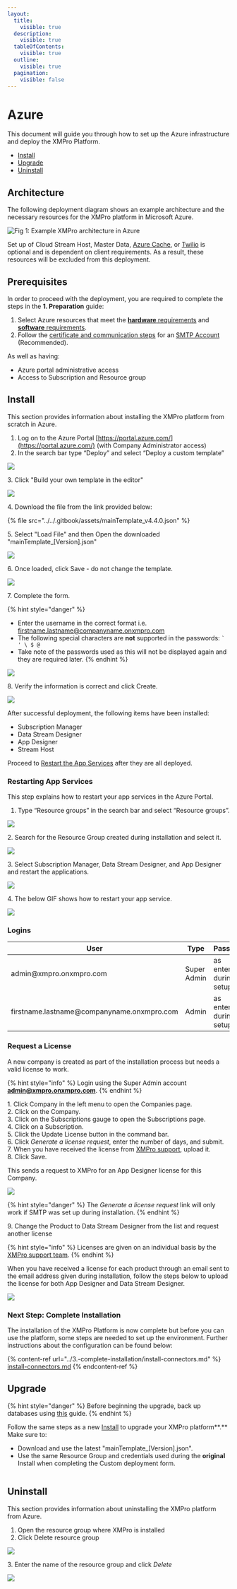 ```yaml
---
layout:
  title:
    visible: true
  description:
    visible: true
  tableOfContents:
    visible: true
  outline:
    visible: true
  pagination:
    visible: false
---
```


# Azure

This document will guide you through how to set up the Azure infrastructure and deploy the XMPro Platform.

* [Install](azure.md#install)&#x20;
* [Upgrade](azure.md#upgrade)
* [Uninstall](azure.md#uninstall)

## Architecture

The following deployment diagram shows an example architecture and the necessary resources for the XMPro platform in Microsoft Azure.&#x20;

![Fig 1: Example XMPro architecture in Azure](<../../.gitbook/assets/Azure\_Architecture\_as of March 1,2024x1.png>)

Set up of Cloud Stream Host, Master Data, [Azure Cache](https://docs.microsoft.com/en-us/azure/azure-cache-for-redis/cache-dotnet-how-to-use-azure-redis-cache), or [Twilio](../../../installation/install.md#twilio-account-optional) is optional and is dependent on client requirements. As a result, these resources will be excluded from this deployment.&#x20;

## Prerequisites

In order to proceed with the deployment, you are required to complete the steps in the **1. Preparation** guide:

1. Select Azure resources that meet the [**hardware** requirements](../../../installation/install.md#hardware-requirements) and [**software** requirements](../../../installation/install.md#software-requirements).
2. Follow the [certificate and communication steps](../../../installation/install.md#preparation-steps) for an [SMTP Account](../../../installation/install.md#smtp-account) (Recommended).

As well as having:

* Azure portal administrative access
* Access to Subscription and Resource group

## Install

This section provides information about installing the XMPro platform from scratch in Azure.

1. Log on to the Azure Portal [https://portal.azure.com/](https://portal.azure.com/) (with Company Administrator access)
2. In the search bar type “Deploy” and select “Deploy a custom template”

![](../../.gitbook/assets/Azure-ARMTemplate-Search.PNG)

&#x20; 3\. Click "Build your own template in the editor"

![](<../../.gitbook/assets/image (146).png>)

&#x20; 4\. Download the file from the link provided below:

{% file src="../../.gitbook/assets/mainTemplate_v4.4.0.json" %}

&#x20; 5\. Select "Load File" and then Open the downloaded "mainTemplate\_\[Version].json"

![](../../.gitbook/assets/Azure-ARMTemplate-Upload.PNG)

&#x20; 6\. Once loaded, click Save - do not change the template.

![](../../.gitbook/assets/Azure-ARMTemplate-Save.PNG)

&#x20; 7\. Complete the form.

{% hint style="danger" %}
* Enter the username in the correct format i.e. firstname.lastname@companyname.onxmpro.com
* The following special characters are **not** supported in the passwords:  `` ` ' \ $ @ ``&#x20;
* Take note of the passwords used as this will not be displayed again and they are required later.
{% endhint %}

![](../../.gitbook/assets/Azure-ARMTemplate-Form.PNG)

&#x20; 8\. Verify the information is correct and click Create.

![](<../../.gitbook/assets/image (338).png>)

After successful deployment, the following items have been installed:

* Subscription Manager
* Data Stream Designer&#x20;
* App Designer
* Stream Host

Proceed to [Restart the App Services](azure.md#restarting-app-services) after they are all deployed.

### Restarting App Services

This step explains how to restart your app services in the Azure Portal.&#x20;

1. Type “Resource groups” in the search bar and select “Resource groups”.

![](../../.gitbook/assets/Azure-ARMTemplate-Restart-1.PNG)

2\. Search for the Resource Group created during installation and select it.

![](../../.gitbook/assets/Azure-ARMTemplate-Restart-2.PNG)

3\. Select Subscription Manager, Data Stream Designer, and App Designer and restart the applications.&#x20;

![](../../.gitbook/assets/Restart\_3.png)

4\. The below GIF shows how to restart your app service.

![](../../.gitbook/assets/PI2GwPRNfr.gif)

### Logins

<table><thead><tr><th width="426">User</th><th width="133.59649122807014">Type</th><th>Password</th></tr></thead><tbody><tr><td>admin@xmpro.onxmpro.com</td><td>Super Admin</td><td>as entered during setup</td></tr><tr><td>firstname.lastname@companyname.onxmpro.com</td><td>Admin</td><td>as entered during setup</td></tr></tbody></table>

### Request a License

A new company is created as part of the installation process but needs a valid license to work.&#x20;

{% hint style="info" %}
Login using the Super Admin account **admin@xmpro.onxmpro.com**.
{% endhint %}

&#x20; 1\. Click Company in the left menu to open the Companies page.\
&#x20; 2\. Click on the Company.\
&#x20; 3\. Click on the Subscriptions gauge to open the Subscriptions page.\
&#x20; 4\. Click on a Subscription.\
&#x20; 5\. Click the Update License button in the command bar.\
&#x20; 6\. Click _Generate a license request_, enter the number of days, and submit.\
&#x20; 7\. When you have received the license from [XMPro support](http://xmpro.com/support/), upload it.\
&#x20; 8\. Click Save.

&#x20;This sends a request to XMPro for an App Designer license for this Company.

![](<../../.gitbook/assets/image (423).png>)

{% hint style="danger" %}
The _Generate a license request_ link will only work if SMTP was set up during installation.
{% endhint %}

&#x20; 9\. Change the Product to Data Stream Designer from the list and request another license

{% hint style="info" %}
Licenses are given on an individual basis by the [XMPro support team](http://xmpro.com/support/).
{% endhint %}

When you have received a license for each product through an email sent to the email address given during installation, follow the steps below to upload the license for both App Designer and Data Stream Designer.

![](../../.gitbook/assets/License\_3.png)

### Next Step: Complete Installation

The installation of the XMPro Platform is now complete but before you can use the platform, some steps are needed to set up the environment. Further instructions about the configuration can be found below:&#x20;

{% content-ref url="../3.-complete-installation/install-connectors.md" %}
[install-connectors.md](../3.-complete-installation/install-connectors.md)
{% endcontent-ref %}

## Upgrade

{% hint style="danger" %}
Before beginning the upgrade, back up databases using [this](https://docs.microsoft.com/en-us/azure/azure-sql/database/database-export#the-azure-portal) guide.&#x20;
{% endhint %}

Follow the same steps as a new [Install](azure.md#install) to upgrade your XMPro platform**.** Make sure to:

* Download and use the latest "mainTemplate\_\[Version].json".
* Use the same Resource Group and credentials used during the **original** Install when completing the Custom deployment form.

<figure><img src="../../.gitbook/assets/Azure-ARMTemplate-Upgrade.PNG" alt=""><figcaption></figcaption></figure>

## Uninstall

This section provides information about uninstalling the XMPro platform from Azure.

1. Open the resource group where XMPro is installed
2. Click Delete resource group

![](../../.gitbook/assets/Delete\_1.png)

&#x20;3\. Enter the name of the resource group and click _Delete_

![](../../.gitbook/assets/Azure-ARMTemplate-Delete.PNG)
